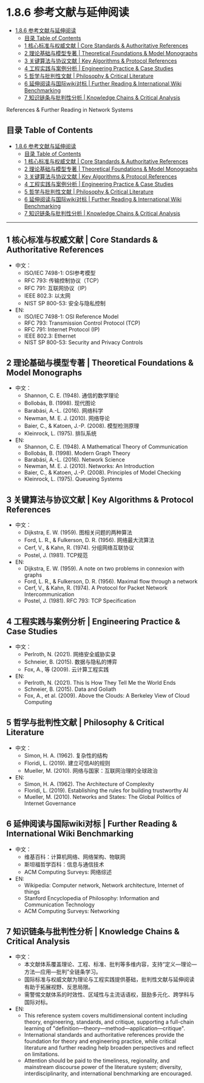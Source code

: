 # 1.8.6 参考文献与延伸阅读


<!-- TOC START -->

- [1.8.6 参考文献与延伸阅读](#186-参考文献与延伸阅读)
  - [目录 Table of Contents](#目录-table-of-contents)
  - [1 核心标准与权威文献 | Core Standards & Authoritative References](#1-核心标准与权威文献-core-standards-authoritative-references)
  - [2 理论基础与模型专著 | Theoretical Foundations & Model Monographs](#2-理论基础与模型专著-theoretical-foundations-model-monographs)
  - [3 关键算法与协议文献 | Key Algorithms & Protocol References](#3-关键算法与协议文献-key-algorithms-protocol-references)
  - [4 工程实践与案例分析 | Engineering Practice & Case Studies](#4-工程实践与案例分析-engineering-practice-case-studies)
  - [5 哲学与批判性文献 | Philosophy & Critical Literature](#5-哲学与批判性文献-philosophy-critical-literature)
  - [6 延伸阅读与国际wiki对标 | Further Reading & International Wiki Benchmarking](#6-延伸阅读与国际wiki对标-further-reading-international-wiki-benchmarking)
  - [7 知识链条与批判性分析 | Knowledge Chains & Critical Analysis](#7-知识链条与批判性分析-knowledge-chains-critical-analysis)

<!-- TOC END -->

References & Further Reading in Network Systems

## 目录 Table of Contents

- [1.8.6 参考文献与延伸阅读](#186-参考文献与延伸阅读)
  - [目录 Table of Contents](#目录-table-of-contents)
  - [1 核心标准与权威文献 | Core Standards \& Authoritative References](#1-核心标准与权威文献--core-standards--authoritative-references)
  - [2 理论基础与模型专著 | Theoretical Foundations \& Model Monographs](#2-理论基础与模型专著--theoretical-foundations--model-monographs)
  - [3 关键算法与协议文献 | Key Algorithms \& Protocol References](#3-关键算法与协议文献--key-algorithms--protocol-references)
  - [4 工程实践与案例分析 | Engineering Practice \& Case Studies](#4-工程实践与案例分析--engineering-practice--case-studies)
  - [5 哲学与批判性文献 | Philosophy \& Critical Literature](#5-哲学与批判性文献--philosophy--critical-literature)
  - [6 延伸阅读与国际wiki对标 | Further Reading \& International Wiki Benchmarking](#6-延伸阅读与国际wiki对标--further-reading--international-wiki-benchmarking)
  - [7 知识链条与批判性分析 | Knowledge Chains \& Critical Analysis](#7-知识链条与批判性分析--knowledge-chains--critical-analysis)

---

## 1 核心标准与权威文献 | Core Standards & Authoritative References

- 中文：
  - ISO/IEC 7498-1: OSI参考模型
  - RFC 793: 传输控制协议（TCP）
  - RFC 791: 互联网协议（IP）
  - IEEE 802.3: 以太网
  - NIST SP 800-53: 安全与隐私控制
- EN:
  - ISO/IEC 7498-1: OSI Reference Model
  - RFC 793: Transmission Control Protocol (TCP)
  - RFC 791: Internet Protocol (IP)
  - IEEE 802.3: Ethernet
  - NIST SP 800-53: Security and Privacy Controls

## 2 理论基础与模型专著 | Theoretical Foundations & Model Monographs

- 中文：
  - Shannon, C. E. (1948). 通信的数学理论
  - Bollobás, B. (1998). 现代图论
  - Barabási, A.-L. (2016). 网络科学
  - Newman, M. E. J. (2010). 网络导论
  - Baier, C., & Katoen, J.-P. (2008). 模型检测原理
  - Kleinrock, L. (1975). 排队系统
- EN:
  - Shannon, C. E. (1948). A Mathematical Theory of Communication
  - Bollobás, B. (1998). Modern Graph Theory
  - Barabási, A.-L. (2016). Network Science
  - Newman, M. E. J. (2010). Networks: An Introduction
  - Baier, C., & Katoen, J.-P. (2008). Principles of Model Checking
  - Kleinrock, L. (1975). Queueing Systems

## 3 关键算法与协议文献 | Key Algorithms & Protocol References

- 中文：
  - Dijkstra, E. W. (1959). 图相关问题的两种算法
  - Ford, L. R., & Fulkerson, D. R. (1956). 网络最大流算法
  - Cerf, V., & Kahn, R. (1974). 分组网络互联协议
  - Postel, J. (1981). TCP规范
- EN:
  - Dijkstra, E. W. (1959). A note on two problems in connexion with graphs
  - Ford, L. R., & Fulkerson, D. R. (1956). Maximal flow through a network
  - Cerf, V., & Kahn, R. (1974). A Protocol for Packet Network Intercommunication
  - Postel, J. (1981). RFC 793: TCP Specification

## 4 工程实践与案例分析 | Engineering Practice & Case Studies

- 中文：
  - Perlroth, N. (2021). 网络安全威胁实录
  - Schneier, B. (2015). 数据与隐私的博弈
  - Fox, A., 等 (2009). 云计算工程实践
- EN:
  - Perlroth, N. (2021). This Is How They Tell Me the World Ends
  - Schneier, B. (2015). Data and Goliath
  - Fox, A., et al. (2009). Above the Clouds: A Berkeley View of Cloud Computing

## 5 哲学与批判性文献 | Philosophy & Critical Literature

- 中文：
  - Simon, H. A. (1962). 复杂性的结构
  - Floridi, L. (2019). 建立可信AI的规则
  - Mueller, M. (2010). 网络与国家：互联网治理的全球政治
- EN:
  - Simon, H. A. (1962). The Architecture of Complexity
  - Floridi, L. (2019). Establishing the rules for building trustworthy AI
  - Mueller, M. (2010). Networks and States: The Global Politics of Internet Governance

## 6 延伸阅读与国际wiki对标 | Further Reading & International Wiki Benchmarking

- 中文：
  - 维基百科：计算机网络、网络架构、物联网
  - 斯坦福哲学百科：信息与通信技术
  - ACM Computing Surveys: 网络综述
- EN:
  - Wikipedia: Computer network, Network architecture, Internet of things
  - Stanford Encyclopedia of Philosophy: Information and Communication Technology
  - ACM Computing Surveys: Networking

## 7 知识链条与批判性分析 | Knowledge Chains & Critical Analysis

- 中文：
  - 本文献体系覆盖理论、工程、标准、批判等多维内容，支持“定义—理论—方法—应用—批判”全链条学习。
  - 国际标准与权威文献为理论与工程实践提供基础，批判性文献与延伸阅读有助于拓展视野、反思局限。
  - 需警惕文献体系的时效性、区域性与主流话语权，鼓励多元化、跨学科与国际对标。
- EN:
  - This reference system covers multidimensional content including theory, engineering, standards, and critique, supporting a full-chain learning of "definition—theory—method—application—critique".
  - International standards and authoritative references provide the foundation for theory and engineering practice, while critical literature and further reading help broaden perspectives and reflect on limitations.
  - Attention should be paid to the timeliness, regionality, and mainstream discourse power of the literature system; diversity, interdisciplinarity, and international benchmarking are encouraged.
